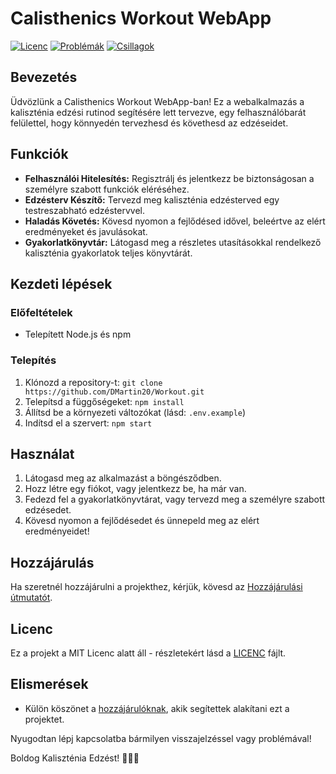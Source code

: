 # Calisthenics Workout WebApp

[![Licenc](https://img.shields.io/badge/Licenc-MIT-blue.svg)](LICENC)
[![Problémák](https://img.shields.io/github/issues/DMartin20/Workout)](https://github.com/DMartin20/Workout/issues)
[![Csillagok](https://img.shields.io/github/stars/DMartin20/Workout)](https://github.com/DMartin20/Workout/stargazers)

## Bevezetés

Üdvözlünk a Calisthenics Workout WebApp-ban! Ez a webalkalmazás a kaliszténia edzési rutinod segítésére lett tervezve, egy felhasználóbarát felülettel, hogy könnyedén tervezhesd és követhesd az edzéseidet.

## Funkciók

- **Felhasználói Hitelesítés:** Regisztrálj és jelentkezz be biztonságosan a személyre szabott funkciók eléréséhez.
- **Edzésterv Készítő:** Tervezd meg kaliszténia edzésterved egy testreszabható edzéstervvel.
- **Haladás Követés:** Kövesd nyomon a fejlődésed idővel, beleértve az elért eredményeket és javulásokat.
- **Gyakorlatkönyvtár:** Látogasd meg a részletes utasításokkal rendelkező kaliszténia gyakorlatok teljes könyvtárát.

## Kezdeti lépések

### Előfeltételek

- Telepített Node.js és npm

### Telepítés

1. Klónozd a repository-t: `git clone https://github.com/DMartin20/Workout.git`
2. Telepítsd a függőségeket: `npm install`
3. Állítsd be a környezeti változókat (lásd: `.env.example`)
4. Indítsd el a szervert: `npm start`

## Használat

1. Látogasd meg az alkalmazást a böngésződben.
2. Hozz létre egy fiókot, vagy jelentkezz be, ha már van.
3. Fedezd fel a gyakorlatkönyvtárat, vagy tervezd meg a személyre szabott edzésedet.
4. Kövesd nyomon a fejlődésedet és ünnepeld meg az elért eredményeidet!

## Hozzájárulás

Ha szeretnél hozzájárulni a projekthez, kérjük, kövesd az [Hozzájárulási útmutatót](HOZZÁJÁRULÁS.md).

## Licenc

Ez a projekt a MIT Licenc alatt áll - részletekért lásd a [LICENC](LICENC) fájlt.

## Elismerések

- Külön köszönet a [hozzájárulóknak](https://github.com/DMartin20/Workout/graphs/contributors), akik segítettek alakítani ezt a projektet.

Nyugodtan lépj kapcsolatba bármilyen visszajelzéssel vagy problémával!

Boldog Kaliszténia Edzést! 💪🏋️‍♂️
